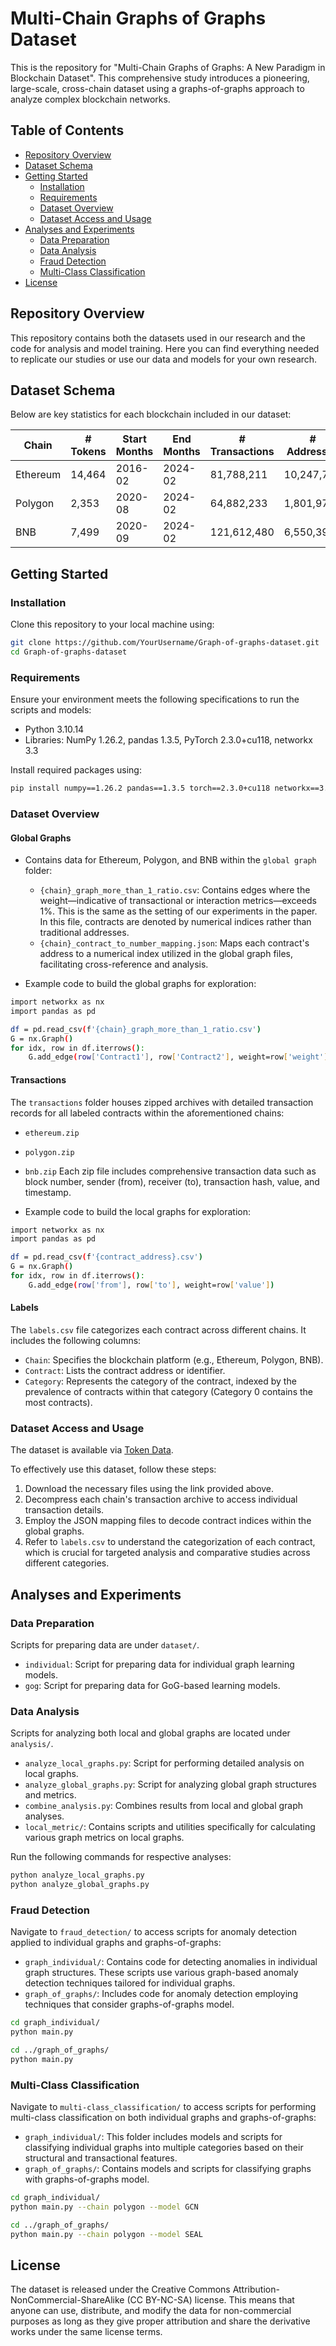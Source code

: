 # Multi-Chain Graphs of Graphs Dataset

This is the repository for "Multi-Chain Graphs of Graphs: A New Paradigm in Blockchain Dataset". This comprehensive study introduces a pioneering, large-scale, cross-chain dataset using a graphs-of-graphs approach to analyze complex blockchain networks. 

## Table of Contents
- [Repository Overview](#repository-overview)
- [Dataset Schema](#dataset-schema)
- [Getting Started](#getting-started)
  - [Installation](#installation)
  - [Requirements](#requirements)
  - [Dataset Overview](#dataset-overview)
  - [Dataset Access and Usage](#dataset-access-and-usage)
- [Analyses and Experiments](#using-the-dataset)
  - [Data Preparation](#data-prepare)
  - [Data Analysis](#data-analysis)
  - [Fraud Detection](#fraud-detection)
  - [Multi-Class Classification](#multi-class-classification)
- [License](#license)

## Repository Overview
This repository contains both the datasets used in our research and the code for analysis and model training. Here you can find everything needed to replicate our studies or use our data and models for your own research.

## Dataset Schema
Below are key statistics for each blockchain included in our dataset:

| Chain     | # Tokens | Start Months | End Months | # Transactions | # Addresses | # Categories |
|-----------|----------|--------------|------------|----------------|-------------|--------------|
| Ethereum  | 14,464   | 2016-02      | 2024-02    | 81,788,211     | 10,247,767  | 290          |
| Polygon   | 2,353    | 2020-08      | 2024-02    | 64,882,233     | 1,801,976   | 112          |
| BNB       | 7,499    | 2020-09      | 2024-02    | 121,612,480    | 6,550,399   | 149          |

## Getting Started
### Installation
Clone this repository to your local machine using:
```bash
git clone https://github.com/YourUsername/Graph-of-graphs-dataset.git
cd Graph-of-graphs-dataset
```

### Requirements
Ensure your environment meets the following specifications to run the scripts and models:
- Python 3.10.14
- Libraries: NumPy 1.26.2, pandas 1.3.5, PyTorch 2.3.0+cu118, networkx 3.3

Install required packages using:
```bash
pip install numpy==1.26.2 pandas==1.3.5 torch==2.3.0+cu118 networkx==3.3
```

### Dataset Overview
#### Global Graphs
- Contains data for Ethereum, Polygon, and BNB within the `global graph` folder:
  - `{chain}_graph_more_than_1_ratio.csv`: Contains edges where the weight—indicative of transactional or interaction metrics—exceeds 1\%. This is the same as the setting of our experiments in the paper. In this file, contracts are denoted by numerical indices rather than traditional addresses.
  - `{chain}_contract_to_number_mapping.json`:  Maps each contract's address to a numerical index utilized in the global graph files, facilitating cross-reference and analysis.

- Example code to build the global graphs for exploration:
```bash 
import networkx as nx
import pandas as pd

df = pd.read_csv(f'{chain}_graph_more_than_1_ratio.csv')
G = nx.Graph()  
for idx, row in df.iterrows():
    G.add_edge(row['Contract1'], row['Contract2'], weight=row['weight'])
```

#### Transactions
The `transactions` folder houses zipped archives with detailed transaction records for all labeled contracts within the aforementioned chains:
- `ethereum.zip`
- `polygon.zip`
- `bnb.zip`
Each zip file includes comprehensive transaction data such as block number, sender (from), receiver (to), transaction hash, value, and timestamp.

- Example code to build the local graphs for exploration:
```bash 
import networkx as nx
import pandas as pd

df = pd.read_csv(f'{contract_address}.csv')
G = nx.Graph()  
for idx, row in df.iterrows():
    G.add_edge(row['from'], row['to'], weight=row['value'])
```

#### Labels
The `labels.csv` file categorizes each contract across different chains. It includes the following columns:
- `Chain`: Specifies the blockchain platform (e.g., Ethereum, Polygon, BNB).
- `Contract`: Lists the contract address or identifier.
- `Category`: Represents the category of the contract, indexed by the prevalence of contracts within that category (Category 0 contains the most contracts).

### Dataset Access and Usage
The dataset is available via [Token Data](https://drive.google.com/drive/folders/1VV5ht9Eh8WGtKfkS0ipIk0FNI7g-WJfJ?usp=share_link). 

To effectively use this dataset, follow these steps:
1. Download the necessary files using the link provided above.
2. Decompress each chain's transaction archive to access individual transaction details.
3. Employ the JSON mapping files to decode contract indices within the global graphs.
4. Refer to `labels.csv` to understand the categorization of each contract, which is crucial for targeted analysis and comparative studies across different categories.

## Analyses and Experiments

### Data Preparation
Scripts for preparing data are under `dataset/`. 
- `individual`: Script for preparing data for individual graph learning models.
- `gog`: Script for preparing data for GoG-based learning models.

### Data Analysis
Scripts for analyzing both local and global graphs are located under `analysis/`. 
- `analyze_local_graphs.py`: Script for performing detailed analysis on local graphs.
- `analyze_global_graphs.py`: Script for analyzing global graph structures and metrics.
- `combine_analysis.py`: Combines results from local and global graph analyses.
- `local_metric/`: Contains scripts and utilities specifically for calculating various graph metrics on local graphs.

Run the following commands for respective analyses:
```bash
python analyze_local_graphs.py
python analyze_global_graphs.py
```

### Fraud Detection
Navigate to `fraud_detection/` to access scripts for anomaly detection applied to individual graphs and graphs-of-graphs:
- `graph_individual/`: Contains code for detecting anomalies in individual graph structures. These scripts use various graph-based anomaly detection techniques tailored for individual graphs.
- `graph_of_graphs/`: Includes code for anomaly detection employing techniques that consider graphs-of-graphs model.

```bash
cd graph_individual/
python main.py

cd ../graph_of_graphs/
python main.py
```

### Multi-Class Classification
Navigate to `multi-class_classification/` to access scripts for performing multi-class classification on both individual graphs and graphs-of-graphs:
- `graph_individual/`: This folder includes models and scripts for classifying individual graphs into multiple categories based on their structural and transactional features.
- `graph_of_graphs/`: Contains models and scripts for classifying graphs with graphs-of-graphs model.

```bash
cd graph_individual/
python main.py --chain polygon --model GCN

cd ../graph_of_graphs/
python main.py --chain polygon --model SEAL
```

## License
The dataset is released under the Creative Commons Attribution-NonCommercial-ShareAlike (CC BY-NC-SA) license. This means that anyone can use, distribute, and modify the data for non-commercial purposes as long as they give proper attribution and share the derivative works under the same license terms.
